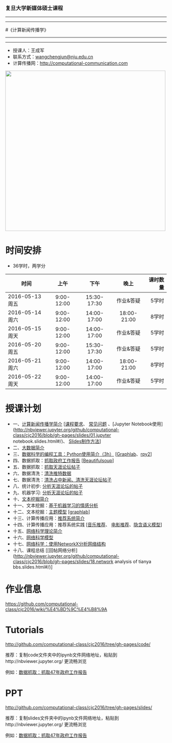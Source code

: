 ### 复旦大学新媒体硕士课程

***
***
#《计算新闻传播学》
***
***

- 授课人：王成军
- 联系方式：wangchengjun@nju.edu.cn
- 计算传播网：http://computational-communication.com


<img src = '/code/img/tianyaGephi.png' width = 500px>


# 时间安排

- 36学时，两学分


| 时间          |  上午         |    下午   |晚上        | 课时数量   |
| -------------|:-------------:|:-------------:|:-------------:|-----:|
| 2016-05-13 周五| 9:00-12:00 | 15:30-17:30 | 作业&答疑 | 5学时
| 2016-05-14 周六 | 9:00-12:00 | 14:00-17:00 | 18:00-21:00 | 8学时|
| 2016-05-15 周天 | 9:00-12:00 | 14:00-17:00 | 作业&答疑 | 5学时|
| 2016-05-20 周五 | 9:00-12:00 | 15:30-17:30 | 作业&答疑 | 5学时|
| 2016-05-21 周六 | 9:00-12:00| 14:00-17:00 | 18:00-21:00| 8学时|
| 2016-05-22 周天 | 9:00-12:00 | 14:00-17:00 | 作业&答疑 | 5学时|

# 授课计划

- 一、[计算新闻传播学简介](http://nbviewer.jupyter.org/github/computational-class/cjc2016/blob/gh-pages/slides/01.intro2cjc.slides.html#) [[课程要求](http://nbviewer.jupyter.org/github/computational-class/cjc2016/blob/gh-pages/slides/0.about2cjc.slides.html#/)、 [常见问题](http://nbviewer.jupyter.org/github/computational-class/cjc2016/blob/gh-pages/slides/0.common_questions.slides#/) 、[Jupyter Notebook使用](http://nbviewer.jupyter.org/github/computational-class/cjc2016/blob/gh-pages/slides/01.jupyter notebook.slides.html#/)、 [Slides制作方法](http://nbviewer.jupyter.org/github/computational-class/cjc2016/blob/gh-pages/slides/01.slides.slides.html#/)]
- 二、[大数据简介 ](http://nbviewer.jupyter.org/github/computational-class/cjc2016/blob/gh-pages/slides/02.bigdata.slides.html#/)
- 三、[数据科学的编程工具：Python使用简介（3h）](http://nbviewer.jupyter.org/github/computational-class/cjc2016/blob/gh-pages/slides/03.python_intro.slides.html#/) [[Graphlab](http://nbviewer.jupyter.org/github/computational-class/cjc2016/blob/gh-pages/slides/03.graphlab.slides.html#/)、[rpy2](http://nbviewer.jupyter.org/github/computational-class/cjc2016/blob/gh-pages/slides/03.rpy2.slides.html#/)]
- 四、数据抓取：[抓取政府工作报告](http://nbviewer.jupyter.org/github/computational-class/cjc2016/blob/gh-pages/slides/04.PythonCrawlerGovernmentReport.slides.html#/) [[Beautifulsoup](http://nbviewer.jupyter.org/github/computational-class/cjc2016/blob/gh-pages/slides/04.PythonCrawler_beautifulsoup.slides.html#/)]
- 五、数据抓取：[抓取天涯论坛帖子](http://nbviewer.jupyter.org/github/computational-class/cjc2016/blob/gh-pages/slides/05.PythonCrawler_tianya_threads.slides.html#/)
- 六、数据清洗：[清洗推特数据](http://nbviewer.jupyter.org/github/computational-class/cjc2016/blob/gh-pages/slides/06.data_cleaning_Tweets.slides.html#/)
- 七、数据清洗：[清洗占中新闻、清洗天涯论坛帖子](http://nbviewer.jupyter.org/github/computational-class/cjc2016/blob/gh-pages/slides/07.data_cleaning_occupy_central_news.slides.html#/)
- 八、统计初步: [分析天涯论坛的帖子](http://nbviewer.jupyter.org/github/computational-class/cjc2016/blob/gh-pages/slides/08.analyzing_tianya_thread_network.slides.html#/)
- 九、机器学习: [分析天涯论坛的帖子](http://nbviewer.jupyter.org/github/computational-class/cjc2016/blob/gh-pages/slides/09.machine_learning_with_sklearn.slides.html#/)
- 十、[文本挖掘简介](http://nbviewer.jupyter.org/github/computational-class/cjc2016/blob/gh-pages/slides/10.text_minning_gov_report.slides.html#/)
- 十一、文本挖掘：[基于机器学习的情感分析](http://nbviewer.jupyter.org/github/computational-class/cjc2016/blob/gh-pages/slides/11.sentiment_classifier.slides.html#/)
- 十二、文本挖掘：[主题模型](http://nbviewer.jupyter.org/github/computational-class/cjc2016/blob/gh-pages/slides/12.topic_models.slides.html#/) [[graphlab](http://nbviewer.jupyter.org/github/computational-class/cjc2016/blob/gh-pages/slides/12.topic-models-with-graphlab.slides.html#/)]
- 十三、计算传播应用：[推荐系统简介](http://nbviewer.jupyter.org/github/computational-class/cjc2016/blob/gh-pages/slides/13.recsys_intro.slides.html#/)
- 十四、计算传播应用：推荐系统实践 [[音乐推荐](http://nbviewer.jupyter.org/github/computational-class/cjc2016/blob/gh-pages/slides/14.millionsong.slides.html#/)、 [电影推荐](http://nbviewer.jupyter.org/github/computational-class/cjc2016/blob/gh-pages/slides/14.movielens_recommendation-systems.slides.html#/)、[隐含语义模型](http://nbviewer.jupyter.org/github/computational-class/cjc2016/blob/gh-pages/slides/14.matrix-factorization-demo.slides.html#/)]
- 十五、[网络科学理论简介](http://nbviewer.jupyter.org/github/computational-class/cjc2016/blob/gh-pages/slides/15.network_science_intro.slides.html#/)
- 十六、[网络科学模型](http://nbviewer.jupyter.org/github/computational-class/cjc2016/blob/gh-pages/slides/16.network_science_models.slides.html#/)
- 十七、[网络科学：使用NetworkX分析网络结构](http://nbviewer.jupyter.org/github/computational-class/cjc2016/blob/gh-pages/slides/17.networkx.slides.html#/)
- 十八、课程总结 [[回帖网络分析](http://nbviewer.jupyter.org/github/computational-class/cjc2016/blob/gh-pages/slides/18.network analysis of tianya bbs.slides.html#/)]



# 作业信息

https://github.com/computational-class/cjc2016/wiki/%E4%BD%9C%E4%B8%9A

# Tutorials
http://github.com/computational-class/cjc2016/tree/gh-pages/code/

推荐：复制code文件夹中的ipynb文件网络地址，粘贴到http://nbviewer.jupyter.org/ 更流畅浏览

例如：[数据抓取：抓取47年政府工作报告](http://nbviewer.jupyter.org/github/computational-class/cjc2016/blob/gh-pages/code/04.PythonCrawlerGovernmentReport.ipynb)

# PPT
http://github.com/computational-class/cjc2016/tree/gh-pages/slides/

推荐：复制slides文件夹中的ipynb文件网络地址，粘贴到http://nbviewer.jupyter.org/ 更流畅浏览

例如：[数据抓取：抓取47年政府工作报告](http://nbviewer.jupyter.org/github/computational-class/cjc2016/blob/gh-pages/slides/04.PythonCrawlerGovernmentReport.slides.html#/)

